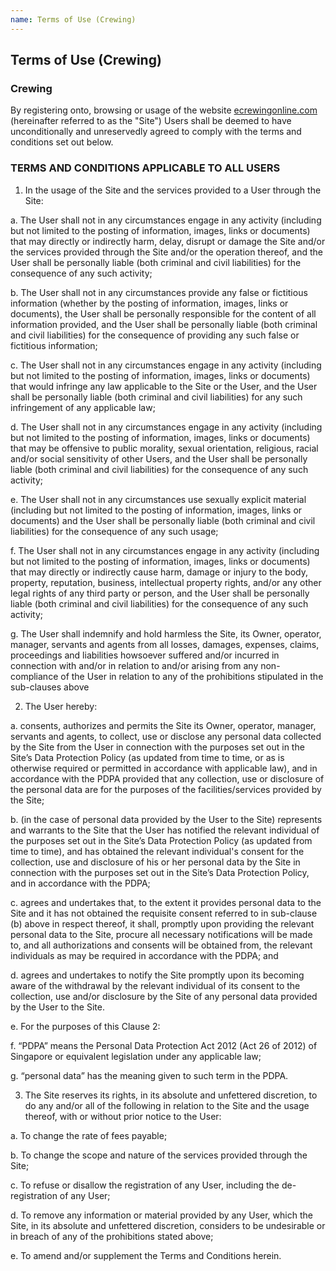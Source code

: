```yaml
---
name: Terms of Use (Crewing)
---
```


## Terms of Use (Crewing)

### Crewing

By registering onto, browsing or usage of the website [ecrewingonline.com](ecrewingonline.com) (hereinafter referred to as the "Site") Users shall be deemed to have unconditionally and unreservedly agreed to comply with the terms and conditions set out below.

### TERMS AND CONDITIONS APPLICABLE TO ALL USERS

1. In the usage of the Site and the services provided to a User through the Site:

a. The User shall not in any circumstances engage in any activity (including but not limited to the posting of information, images, links or documents) that may directly or indirectly harm, delay, disrupt or damage the Site and/or the services provided through the Site and/or the operation thereof, and the User shall be personally liable (both criminal and civil liabilities) for the consequence of any such activity;

b. The User shall not in any circumstances provide any false or fictitious information (whether by the posting of information, images, links or documents), the User shall be personally responsible for the content of all information provided, and the User shall be personally liable (both criminal and civil liabilities) for the consequence of providing any such false or fictitious information;

c. The User shall not in any circumstances engage in any activity (including but not limited to the posting of information, images, links or documents) that would infringe any law applicable to the Site or the User, and the User shall be personally liable (both criminal and civil liabilities) for any such infringement of any applicable law;

d. The User shall not in any circumstances engage in any activity (including but not limited to the posting of information, images, links or documents) that may be offensive to public morality, sexual orientation, religious, racial and/or social sensitivity of other Users, and the User shall be personally liable (both criminal and civil liabilities) for the consequence of any such activity;

e. The User shall not in any circumstances use sexually explicit material (including but not limited to the posting of information, images, links or documents) and the User shall be personally liable (both criminal and civil liabilities) for the consequence of any such usage;

f. The User shall not in any circumstances engage in any activity (including but not limited to the posting of information, images, links or documents) that may directly or indirectly cause harm, damage or injury to the body, property, reputation, business, intellectual property rights, and/or any other legal rights of any third party or person, and the User shall be personally liable (both criminal and civil liabilities) for the consequence of any such activity;

g. The User shall indemnify and hold harmless the Site, its Owner, operator, manager, servants and agents from all losses, damages, expenses, claims, proceedings and liabilities howsoever suffered and/or incurred in connection with and/or in relation to and/or arising from any non-compliance of the User in relation to any of the prohibitions stipulated in the sub-clauses above

2. The User hereby:

a. consents, authorizes and permits the Site its Owner, operator, manager, servants and agents, to collect, use or disclose any personal data collected by the Site from the User in connection with the purposes set out in the Site’s Data Protection Policy (as updated from time to time, or as is otherwise required or permitted in accordance with applicable law), and in accordance with the PDPA provided that any collection, use or disclosure of the personal data are for the purposes of the facilities/services provided by the Site;

b. (in the case of personal data provided by the User to the Site) represents and warrants to the Site that the User has notified the relevant individual of the purposes set out in the Site’s Data Protection Policy (as updated from time to time), and has obtained the relevant individual's consent for the collection, use and disclosure of his or her personal data by the Site in connection with the purposes set out in the Site’s Data Protection Policy, and in accordance with the PDPA;

c. agrees and undertakes that, to the extent it provides personal data to the Site and it has not obtained the requisite consent referred to in sub-clause (b) above in respect thereof, it shall, promptly upon providing the relevant personal data to the Site, procure all necessary notifications will be made to, and all authorizations and consents will be obtained from, the relevant individuals as may be required in accordance with the PDPA; and

d. agrees and undertakes to notify the Site promptly upon its becoming aware of the withdrawal by the relevant individual of its consent to the collection, use and/or disclosure by the Site of any personal data provided by the User to the Site.

e. For the purposes of this Clause 2:

f. “PDPA” means the Personal Data Protection Act 2012 (Act 26 of 2012) of Singapore or equivalent legislation under any applicable law;

g. “personal data” has the meaning given to such term in the PDPA.

3. The Site reserves its rights, in its absolute and unfettered discretion, to do any and/or all of the following in relation to the Site and the usage thereof, with or without prior notice to the User:

a. To change the rate of fees payable;

b. To change the scope and nature of the services provided through the Site;

c. To refuse or disallow the registration of any User, including the de-registration of any User;

d. To remove any information or material provided by any User, which the Site, in its absolute and unfettered discretion, considers to be undesirable or in breach of any of the prohibitions stated above;

e. To amend and/or supplement the Terms and Conditions herein.

